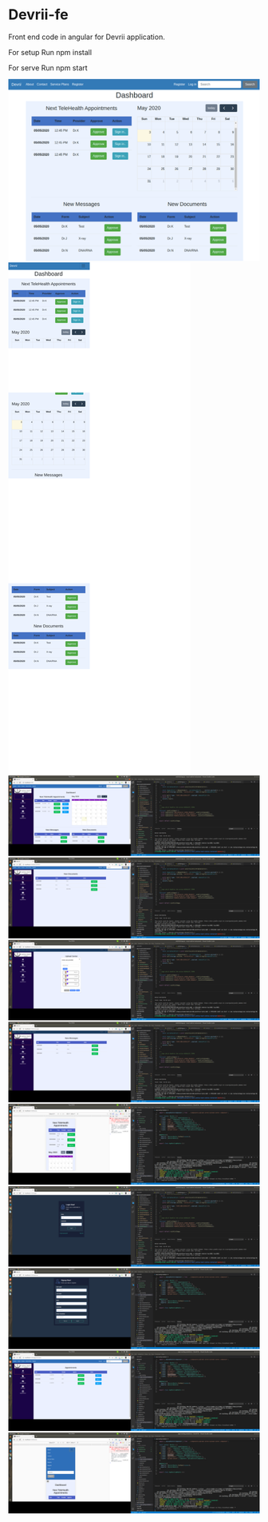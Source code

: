 # Devrii-fe

Front end code in angular for Devrii application.

For setup
Run npm install

For serve
Run npm start


![Screenshot](screenshots/desktop.png)
![Screenshot](screenshots/mobile.png)
![Screenshot](screenshots/1.png)
![Screenshot](screenshots/2.png)
![Screenshot](screenshots/3.png)
![Screenshot](screenshots/4.png)
![Screenshot](screenshots/5.png)
![Screenshot](screenshots/6.png)
![Screenshot](screenshots/7.png)
![Screenshot](screenshots/8.png)
![Screenshot](screenshots/9.png)
